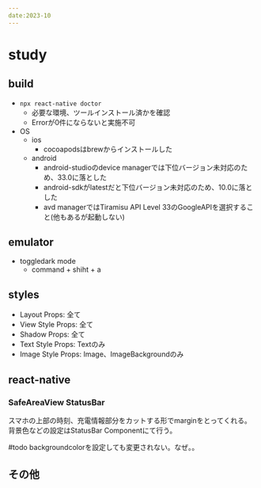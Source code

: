 ```yaml
---
date:2023-10
---
```

# study

## build

- `npx react-native doctor`
  - 必要な環境、ツールインストール済かを確認
  - Errorが0件にならないと実施不可
- OS
  - ios
    - cocoapodsはbrewからインストールした
  - android
    - android-studioのdevice managerでは下位バージョン未対応のため、33.0に落とした
    - android-sdkがlatestだと下位バージョン未対応のため、10.0に落とした
    - avd managerではTiramisu API Level 33のGoogleAPIを選択すること(他もあるが起動しない)

## emulator

- toggledark mode
  - command + shiht + a

## styles

- Layout Props: 全て
- View Style Props: 全て
- Shadow Props: 全て
- Text Style Props: Textのみ
- Image Style Props: Image、ImageBackgroundのみ

## react-native

### SafeAreaView StatusBar

スマホの上部の時刻、充電情報部分をカットする形でmarginをとってくれる。
背景色などの設定はStatusBar Componentにて行う。

#todo backgroundcolorを設定しても変更されない。なぜ。。


## その他
